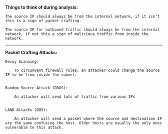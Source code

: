 
**Things to think of during analysis:** 

	The source IP should always be from the internal network, if it isn't this is a sign of packet crafting. 

	The source IP for outbound traffic should always be from the internal network, if not this a sign of malicious traffic from inside the network. 


-----------------------------------------


**Packet Crafting Attacks:**

	Decoy Scanning: 

		To circumvent firewall rules, an attacker could change the source IP to be from inside the subnet.


	Random Source Attack (DDOS): 

		An attacker will send lots of traffic from various IPs 


	LAND Attacks (DOS): 

		An attacker will send a packet where the source and destination IP are the same confusing the host. Older hosts are usually the only ones vulnerable to this attack. 